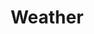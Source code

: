 ---
title: "Weather"

domain:
  grantedPower: |
    _survival_ is a class skill.
  spells: |
     1. {% spell_link obscuring-mist %}
     1. {% spell_link fog-cloud %}
     1. {% spell_link call-lightning %}
     1. {% spell_link sleet-storm %}
     1. {% spell_link call-lightning-storm %}
     1. {% spell_link control-winds %}
     1. {% spell_link control-weather %}
     1. {% spell_link whirlwind %}
     1. {% spell_link storm-of-vengeance %}
---